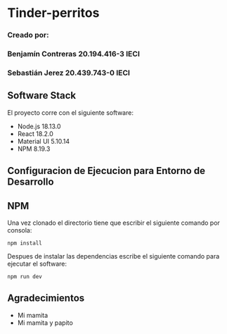 # Tinder-perritos 

### Creado por: 
### Benjamín Contreras 20.194.416-3 IECI
### Sebastián Jerez 20.439.743-0 IECI

## Software Stack

El proyecto corre con el siguiente software:

- Node.js 18.13.0
- React 18.2.0
- Material UI 5.10.14
- NPM 8.19.3

## Configuracion de Ejecucion para Entorno de Desarrollo

## NPM

Una vez clonado el directorio tiene que escribir el siguiente comando por consola:

`npm install`

Despues de instalar las dependencias escribe el siguiente comando para ejecutar el software:

`npm run dev`

## Agradecimientos

- Mi mamita
- Mi mamita y papito
